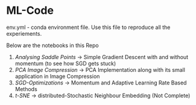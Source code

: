 # ML-Code
env.yml - conda environment file. Use this file to reproduce all the experiements.

Below are the notebooks in this Repo <br/>
1. <i>Analysing Saddle Points</i> -> Simple Gradient Descent with and without momentum (to see how SGD gets stuck)
2. <i>PCA Image Compression</i> -> PCA Implementation along with its small application in Image Compression
3. <i>SGD-Optimizations</i> -> Momentum and Adaptive Learning Rate Based Methods
4. <i>t-SNE</i> -> distributed-Stochastic Neighbour Embedding (Not Complete)
